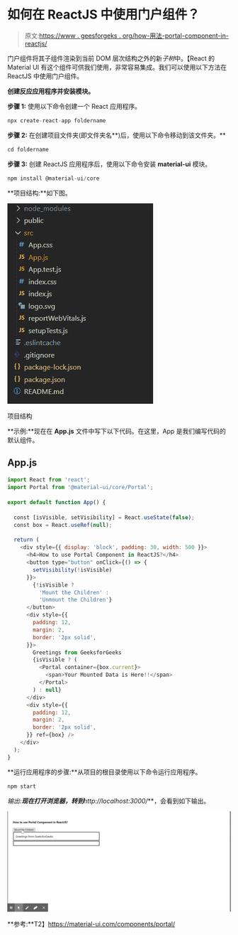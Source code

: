 # 如何在 ReactJS 中使用门户组件？

> 原文:[https://www . geesforgeks . org/how-用法-portal-component-in-reactjs/](https://www.geeksforgeeks.org/how-to-use-portal-component-in-reactjs/)

门户组件将其子组件渲染到当前 DOM 层次结构之外的新*子树*中。【React 的 Material UI 有这个组件可供我们使用，非常容易集成。我们可以使用以下方法在 ReactJS 中使用门户组件。

**创建反应应用程序并安装模块。**

**步骤 1:** 使用以下命令创建一个 React 应用程序。

```jsx
npx create-react-app foldername
```

**步骤 2:** 在创建项目文件夹(即文件夹名**)后，使用以下命令移动到该文件夹。**

```jsx
cd foldername
```

**步骤 3:** 创建 ReactJS 应用程序后，使用以下命令安装 **material-ui** 模块。

```jsx
npm install @material-ui/core
```

**项目结构:**如下图。

![](img/f04ae0d8b722a9fff0bd9bd138b29c23.png)

项目结构

**示例:**现在在 **App.js** 文件中写下以下代码。在这里，App 是我们编写代码的默认组件。

## App.js

```jsx
import React from 'react';
import Portal from '@material-ui/core/Portal';

export default function App() {

  const [isVisible, setVisibility] = React.useState(false);
  const box = React.useRef(null);

  return (
    <div style={{ display: 'block', padding: 30, width: 500 }}>
      <h4>How to use Portal Component in ReactJS?</h4>
      <button type="button" onClick={() => {
        setVisibility(!isVisible)
      }}>
        {!isVisible ?
          'Mount the Children' :
          'Unmount the Children'}
      </button>
      <div style={{
        padding: 12,
        margin: 2,
        border: '2px solid',
      }}>
        Greetings from GeeksforGeeks
        {isVisible ? (
          <Portal container={box.current}>
            <span>Your Mounted Data is Here!!</span>
          </Portal>
        ) : null}
      </div>
      <div style={{
        padding: 12,
        margin: 2,
        border: '2px solid',
      }} ref={box} />
    </div>
  );
}
```

**运行应用程序的步骤:**从项目的根目录使用以下命令运行应用程序。

```jsx
npm start
```

**输出:**现在打开浏览器，转到***http://localhost:3000/***，会看到如下输出。

![](img/2d7cc031297a85da312405c5c09f4444.png)

**参考:**T2】https://material-ui.com/components/portal/